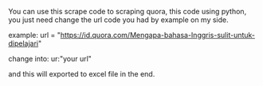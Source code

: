 You can use this scrape code to scraping quora, this code using python, you just need change the url code you had by example on my side.

example:
url = "https://id.quora.com/Mengapa-bahasa-Inggris-sulit-untuk-dipelajari"

change into:
ur:"your url"

and this will exported to excel file in the end.
